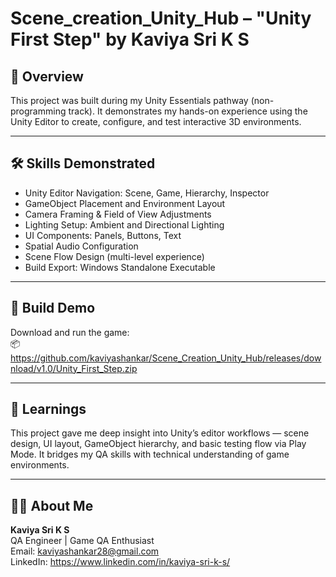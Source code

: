 # Scene_creation_Unity_Hub – "Unity First Step" by Kaviya Sri K S

## 📌 Overview
This project was built during my Unity Essentials pathway (non-programming track). It demonstrates my hands-on experience using the Unity Editor to create, configure, and test interactive 3D environments.

---
## 🛠️ Skills Demonstrated
- Unity Editor Navigation: Scene, Game, Hierarchy, Inspector
- GameObject Placement and Environment Layout
- Camera Framing & Field of View Adjustments
- Lighting Setup: Ambient and Directional Lighting
- UI Components: Panels, Buttons, Text
- Spatial Audio Configuration
- Scene Flow Design (multi-level experience)
- Build Export: Windows Standalone Executable
---

## 🔗 Build Demo

Download and run the game:  
📦 https://github.com/kaviyashankar/Scene_Creation_Unity_Hub/releases/download/v1.0/Unity_First_Step.zip 

---

## 🧠 Learnings

This project gave me deep insight into Unity’s editor workflows — scene design, UI layout, GameObject hierarchy, and basic testing flow via Play Mode. It bridges my QA skills with technical understanding of game environments.

---

## 🙋‍♀️ About Me
**Kaviya Sri K S**  
QA Engineer | Game QA Enthusiast  
Email: kaviyashankar28@gmail.com  
LinkedIn: https://www.linkedin.com/in/kaviya-sri-k-s/  

